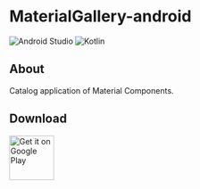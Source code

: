 # MaterialGallery-android  

![Android Studio](https://img.shields.io/badge/Android%20Studio-Bumblebee%20Canary6-green.svg)
![Kotlin](https://img.shields.io/badge/kotlin-1.5.10-yellow.svg)

## About  
Catalog application of Material Components.  

## Download  

[<img src="https://play.google.com/intl/en_us/badges/images/generic/en_badge_web_generic.png"
alt="Get it on Google Play" height="80">](https://play.google.com/store/apps/details?id=com.numero.material_gallery)
